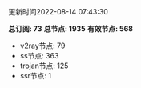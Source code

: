 更新时间2022-08-14 07:43:30

**总订阅: 73**
**总节点: 1935**
**有效节点: 568**
- v2ray节点: 79
- ss节点: 363
- trojan节点: 125
- ssr节点: 1
